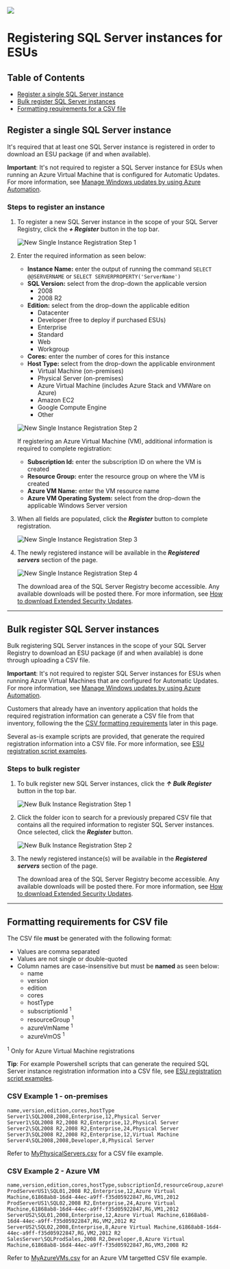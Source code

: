 ![](./media/solutions-microsoft-logo-small.png)

# Registering SQL Server instances for ESUs

## Table of Contents

-  [Register a single SQL Server instance](#RegSingle)
-  [Bulk register SQL Server instances](#RegBulk)
-  [Formatting requirements for a CSV file](#csv)

## <a name="RegSingle"></a> Register a single SQL Server instance
It's required that at least one SQL Server instance is registered in order to download an ESU package (if and when available). 

**Important**: It's not required to register a SQL Server instance for ESUs when running an Azure Virtual Machine that is configured for Automatic Updates. For more information, see [Manage Windows updates by using Azure Automation](https://docs.microsoft.com/azure/automation/automation-tutorial-update-management).

### Steps to register an instance
1. To register a new SQL Server instance in the scope of your SQL Server Registry, click the ***+ Register*** button in the top bar.

    ![New Single Instance Registration Step 1](./media/NewSingleRegistration-Step1.png "New Single Instance Registration Step 1") 

2. Enter the required information as seen below:
   -  **Instance Name:** enter the output of running the command `SELECT @@SERVERNAME` or `SELECT SERVERPROPERTY('ServerName')`
   -  **SQL Version:** select from the drop-down the applicable version
      - 2008
      - 2008 R2
   -  **Edition:** select from the drop-down the applicable edition
      - Datacenter
      - Developer (free to deploy if purchased ESUs)
      - Enterprise
      - Standard
      - Web
      - Workgroup 
   -  **Cores:** enter the number of cores for this instance
   -  **Host Type:** select from the drop-down the applicable environment
      - Virtual Machine (on-premises)
      - Physical Server (on-premises)
      - Azure Virtual Machine (includes Azure Stack and VMWare on Azure)
      - Amazon EC2
      - Google Compute Engine
      - Other


    ![New Single Instance Registration Step 2](./media/NewSingleRegistration-Step2.png "New Single Instance Registration Step 2") 

    If registering an Azure Virtual Machine (VM), additional information is required to complete registration:
    -  **Subscription Id:** enter the subscription ID on where the VM is created
    -  **Resource Group:** enter the resource group on where the VM is created
    -  **Azure VM Name:** enter the VM resource name
    -  **Azure VM Operating System:** select from the drop-down the applicable Windows Server version

3. When all fields are populated, click the ***Register*** button to complete registration.

    ![New Single Instance Registration Step 3](./media/NewSingleRegistration-Step3.png "New Single Instance Registration Step 3") 

4. The newly registered instance will be available in the ***Registered servers*** section of the page.

    ![New Single Instance Registration Step 4](./media/NewSingleRegistration-Step4.png "New Single Instance Registration Step 4") 
   
   The download area of the SQL Server Registry become accessible. Any available downloads will be posted there. For more information, see [How to download Extended Security Updates](./readme.md#Download).

---

## <a name="RegBulk"></a> Bulk register SQL Server instances 
Bulk registering SQL Server instances in the scope of your SQL Server Registry to download an ESU package (if and when available) is done through uploading a CSV file. 

**Important**: It's not required to register SQL Server instances for ESUs when running Azure Virtual Machines that are configured for Automatic Updates. For more information, see [Manage Windows updates by using Azure Automation](https://docs.microsoft.com/azure/automation/automation-tutorial-update-management).

Customers that already have an inventory application that holds the required registration information can generate a CSV file from that inventory, following the the [CSV formatting requirements](#csv) later in this page.

Several as-is example scripts are provided, that generate the required registration information into a CSV file. For more information, see [ESU registration script examples](scripts.md).

### Steps to bulk register
1. To bulk register new SQL Server instances, click the ***↑ Bulk Register*** button in the top bar.

    ![New Bulk Instance Registration Step 1](./media/NewBulkRegistration-Step1.png "New Bulk Instance Registration Step 1")

2. Click the folder icon to search for a previously prepared CSV file that contains all the required information to register SQL Server instances. Once selected, click the ***Register*** button.

    ![New Bulk Instance Registration Step 2](./media/NewBulkRegistration-Step2.png "New Bulk Instance Registration Step 2") 

3. The newly registered instance(s) will be available in the ***Registered servers*** section of the page. 

   The download area of the SQL Server Registry become accessible. Any available downloads will be posted there. For more information, see [How to download Extended Security Updates](./readme.md#Download).

---

## <a name="csv"></a> Formatting requirements for CSV file

The CSV file **must** be generated with the following format:
-  Values are comma separated
-  Values are not single or double-quoted
-  Column names are case-insensitive but must be **named** as seen below:
   - name
   - version
   - edition
   - cores
   - hostType
   - subscriptionId <sup>1</sup>
   - resourceGroup <sup>1</sup>
   - azureVmName <sup>1</sup>
   - azureVmOS <sup>1</sup>

<sup>1</sup> Only for Azure Virtual Machine registrations

**Tip**: For example Powershell scripts that can generate the required SQL Server instance registration information into a CSV file, see [ESU registration script examples](scripts.md).

### CSV Example 1 - on-premises

```
name,version,edition,cores,hostType    
Server1\SQL2008,2008,Enterprise,12,Physical Server    
Server1\SQL2008 R2,2008 R2,Enterprise,12,Physical Server    
Server2\SQL2008 R2,2008 R2,Enterprise,24,Physical Server    
Server3\SQL2008 R2,2008 R2,Enterprise,12,Virtual Machine    
Server4\SQL2008,2008,Developer,8,Physical Server  
```

Refer to [MyPhysicalServers.csv](./scripts/MyPhysicalServers.csv) for a CSV file example.

### CSV Example 2 - Azure VM

```
name,version,edition,cores,hostType,subscriptionId,resourceGroup,azureVmName,azureVmOS    
ProdServerUS1\SQL01,2008 R2,Enterprise,12,Azure Virtual Machine,61868ab8-16d4-44ec-a9ff-f35d05922847,RG,VM1,2012    
ProdServerUS1\SQL02,2008 R2,Enterprise,24,Azure Virtual Machine,61868ab8-16d4-44ec-a9ff-f35d05922847,RG,VM1,2012    
ServerUS2\SQL01,2008,Enterprise,12,Azure Virtual Machine,61868ab8-16d4-44ec-a9ff-f35d05922847,RG,VM2,2012 R2    
ServerUS2\SQL02,2008,Enterprise,8,Azure Virtual Machine,61868ab8-16d4-44ec-a9ff-f35d05922847,RG,VM2,2012 R2    
SalesServer\SQLProdSales,2008 R2,Developer,8,Azure Virtual Machine,61868ab8-16d4-44ec-a9ff-f35d05922847,RG,VM3,2008 R2   
```

Refer to [MyAzureVMs.csv](./scripts/MyAzureVMs.csv) for an Azure VM targetted CSV file example.
